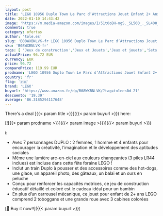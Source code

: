 ```yaml
---
layout: post
title: 'LEGO 10956 Duplo Town Le Parc d’Attractions Jouet Enfant 2+ Ans avec Train  Carrousel et Grande Roue'
date: 2022-01-10 14:43:42
image: 'https://m.media-amazon.com/images/I/51t0oBH-ngS._SL500_._SL400_.jpg'
comments: true
category: ofertas
author: 'tole.es'
slug: 'B08WXBNLVK-fr LEGO 10956 Duplo Town Le Parc d’Attractions Jouet Enfant...'
sku: 'B08WXBNLVK-fr'
tags: [ 'Jeux de construction','Jeux et Jouets','Jeux et jouets','Sets de jeux de construction','lego', ]
actualPrice: 96.72 EUR
currency: EUR
price: 96.72
comparePrice: 119.99 EUR
prodname: 'LEGO 10956 Duplo Town Le Parc d’Attractions Jouet Enfant 2+ Ans avec Train  Carrousel et Grande Roue'
country: 'fr'
flag: '🇫🇷'
brand: 'LEGO'
buyurl: 'https://www.amazon.fr/dp/B08WXBNLVK/?tag=tolees0d-21'
descuento: '19.39'
average: '86.3185294117648'
---
```


There's a deal [{{< param title >}}]({{< param buyurl >}})  here:

[![{{< param prodname >}}]({{< param image >}})]({{< param buyurl >}})

ℹ️:

- Avec 7 personnages DUPLO : 2 femmes, 1 homme et 4 enfants pour encourager la créativité, l’imagination et le développement des aptitudes sociales
- Même une lumière arc-en-ciel aux couleurs changeantes (3 piles LR44 inclues) est incluse dans cette fête foraine LEGO !
- Inclut un train Duplo à pousser et des accessoires comme des hot-dogs, une glace, un appareil photo, des gâteaux, un balai et un ours en peluche
- Conçu pour renforcer les capacités motrices, ce jeu de construction éducatif détaillé et coloré est le cadeau idéal pour un bambin
- En plus d’un carrousel mécanique, ce jouet pour enfant de 2+ ans LEGO comprend 2 toboggans et une grande roue avec 3 cabines colorées

[🛒 Buy it now!!]({{< param buyurl >}})
